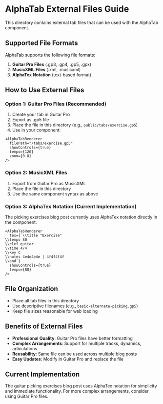 # AlphaTab External Files Guide

This directory contains external tab files that can be used with the AlphaTab component.

## Supported File Formats

AlphaTab supports the following file formats:

1. **Guitar Pro Files** (.gp3, .gp4, .gp5, .gpx)
2. **MusicXML Files** (.xml, .musicxml)
3. **AlphaTex Notation** (text-based format)

## How to Use External Files

### Option 1: Guitar Pro Files (Recommended)

1. Create your tab in Guitar Pro
2. Export as .gp5 file
3. Place the file in this directory (e.g., `public/tabs/exercise.gp5`)
4. Use in your component:

```tsx
<AlphaTabRenderer
  filePath="/tabs/exercise.gp5"
  showControls={true}
  tempo={120}
  zoom={0.8}
/>
```

### Option 2: MusicXML Files

1. Export from Guitar Pro as MusicXML
2. Place the file in this directory
3. Use the same component syntax as above

### Option 3: AlphaTex Notation (Current Implementation)

The picking exercises blog post currently uses AlphaTex notation directly in the component:

```tsx
<AlphaTabRenderer
  tex={`\\title "Exercise"
\\tempo 80
\\clef guitar
\\time 4/4
\\key C
\\notes 4e4e4e4e | 4f4f4f4f
\\end`}
  showControls={true}
  tempo={80}
/>
```

## File Organization

- Place all tab files in this directory
- Use descriptive filenames (e.g., `basic-alternate-picking.gp5`)
- Keep file sizes reasonable for web loading

## Benefits of External Files

- **Professional Quality**: Guitar Pro files have better formatting
- **Complex Arrangements**: Support for multiple tracks, dynamics, articulations
- **Reusability**: Same file can be used across multiple blog posts
- **Easy Updates**: Modify in Guitar Pro and replace the file

## Current Implementation

The guitar picking exercises blog post uses AlphaTex notation for simplicity and immediate functionality. For more complex arrangements, consider using Guitar Pro files. 